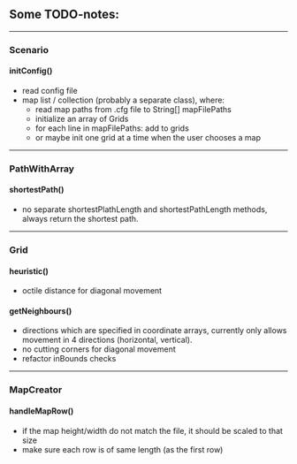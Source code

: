 ## Some TODO-notes:

---

### Scenario

#### initConfig()

* read config file
* map list / collection (probably a separate class), where:
  * read map paths from .cfg file to String[] mapFilePaths
  * initialize an array of Grids
  * for each line in mapFilePaths: add to grids
  * or maybe init one grid at a time when the user chooses a map

---

### PathWithArray

#### shortestPath()

* no separate shortestPlathLength and shortestPathLength methods, always return the shortest path.

---

### Grid

#### heuristic()

* octile distance for diagonal movement

#### getNeighbours()

* directions which are specified in coordinate arrays, currently only allows movement in 4 directions (horizontal, vertical).
* no cutting corners for diagonal movement
* refactor inBounds checks

---

### MapCreator

#### handleMapRow()

* if the map height/width do not match the file, it should be scaled to that size
* make sure each row is of same length (as the first row)